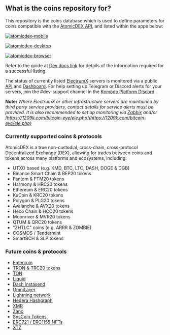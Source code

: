 ## What is the coins repository for?

This repository is the coins database which is used to define parameters for coins compatible with the [AtomicDEX API](https://github.com/KomodoPlatform/atomicDEX-API/), and listed within the apps below:

[![atomicdex-mobile](https://user-images.githubusercontent.com/35845239/226103567-6d6872de-b0aa-4b87-9ba6-b692be314861.png)](https://atomicdex.io/en/mobile/)

[![atomicdex-desktop](https://user-images.githubusercontent.com/35845239/226103576-a0336fcb-0d8e-47db-bf66-6ec779c35f1c.png)](https://github.com/KomodoPlatform/atomicDEX-Desktop)

[![atomicdex-browser](https://user-images.githubusercontent.com/35845239/226103583-0c1f1b73-80a0-4123-8a4a-bdc2bccd9594.png)](https://app.atomicdex.io)
 
Refer to the guide at [Dev docs link](http://Dev.docs.link) for details of the information required for a successful listing.

The status of currently listed [ElectrumX](https://electrumx.readthedocs.io/en/latest/) servers is monitored via a public [API](https://electrum-status.dragonhound.info/api/v1/electrums_status) and [Dashboard](https://stats.kmd.io/atomicdex/electrum_status/). For help setting up Telegram or Discord alerts for your servers, join the #dev-support channel in the [Komodo Platform Discord](https://komodoplatform.com/discord).

**Note:** _Where ElectrumX or other infrastructure servers are maintained by third party service providers, contact details for service alerts must be provided. It is also recommended to set up monitoring via [Zabbix](https://www.zabbix.com/) and/or [https://1209k.com/bitcoin-eye/ele.php](https://1209k.com/bitcoin-eye/ele.php)_



### Currently supported coins & protocols

AtomicDEX is a true non-custodial, cross-chain, cross-protocol Decentralized Exchange (DEX), allowing for trades between coins and tokens across many platforms and ecosystems, including:

- UTXO based (e.g. KMD, BTC, LTC, DASH, DOGE & DGB)
- Binance Smart Chain & BEP20 tokens
- Fantom & FTM20 tokens
- Harmony & HRC20 tokens
- Ethereum & ERC20 tokens
- KuCoin & KRC20 tokens
- Polygon & PLG20 tokens
- Avalanche & AVX20 tokens
- Heco Chain & HCO20 tokens
- Moonriver & MVR20 tokens
- QTUM & QRC20 tokens
- "ZHTLC" coins (e.g. ARRR & ZOMBIE)
- COSMOS / Tendermint
- SmartBCH & SLP tokens


### Future coins & protocols

- [Emercoin](https://github.com/KomodoPlatform/atomicDEX-API/issues/1700)
- [TRON & TRC20 tokens](https://github.com/KomodoPlatform/atomicDEX-API/issues/1542)
- [TON](https://github.com/KomodoPlatform/atomicDEX-API/issues/1531)
- [Liquid](https://github.com/KomodoPlatform/atomicDEX-API/issues/1267)
- [Dash Instasend](https://github.com/KomodoPlatform/atomicDEX-API/issues/1136)
- [OmniLayer](https://github.com/KomodoPlatform/atomicDEX-API/issues/1087)
- [Lightning network](https://github.com/KomodoPlatform/atomicDEX-API/issues/1045)
- [Hedera Hashgraph](https://github.com/KomodoPlatform/atomicDEX-API/issues/979)
- [XMR](https://github.com/KomodoPlatform/atomicDEX-API/issues/956)
- [Zano](https://github.com/KomodoPlatform/atomicDEX-API/issues/942)
- [SysCoin Tokens](https://github.com/KomodoPlatform/atomicDEX-API/issues/938)
- [ERC721 / ERC1155 NFTs](https://github.com/KomodoPlatform/atomicDEX-API/issues/900)
- [XTZ](https://github.com/KomodoPlatform/atomicDEX-API/issues/632)
